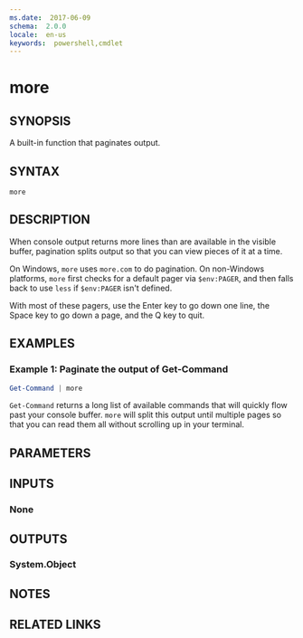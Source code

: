```yaml
---
ms.date:  2017-06-09
schema:  2.0.0
locale:  en-us
keywords:  powershell,cmdlet
---
```


# more

## SYNOPSIS
A built-in function that paginates output.

## SYNTAX

```
more
```

## DESCRIPTION
When console output returns more lines than are available in the visible buffer,
pagination splits output so that you can view pieces of it at a time.

On Windows, `more` uses `more.com` to do pagination.
On non-Windows platforms, `more` first checks for a default pager via `$env:PAGER`,
and then falls back to use `less` if `$env:PAGER` isn't defined.

With most of these pagers, use the Enter key to go down one line,
the Space key to go down a page, and the Q key to quit.

## EXAMPLES

### Example 1: Paginate the output of Get-Command
```powershell
Get-Command | more
```

`Get-Command` returns a long list of available commands that will quickly flow past your console buffer.
`more` will split this output until multiple pages so that you can read them all without scrolling up in your terminal.

## PARAMETERS

## INPUTS

### None

## OUTPUTS

### System.Object

## NOTES

## RELATED LINKS
